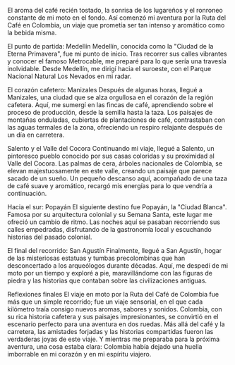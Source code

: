 El aroma del café recién tostado, la sonrisa de los lugareños y el ronroneo constante de mi moto en el fondo. Así comenzó mi aventura por la Ruta del Café en Colombia, un viaje que prometía ser tan intenso y aromático como la bebida misma.

El punto de partida: Medellín
Medellín, conocida como la "Ciudad de la Eterna Primavera", fue mi punto de inicio. Tras recorrer sus calles vibrantes y conocer el famoso Metrocable, me preparé para lo que sería una travesía inolvidable. Desde Medellín, me dirigí hacia el suroeste, con el Parque Nacional Natural Los Nevados en mi radar.

El corazón cafetero: Manizales
Después de algunas horas, llegué a Manizales, una ciudad que se alza orgullosa en el corazón de la región cafetera. Aquí, me sumergí en las fincas de café, aprendiendo sobre el proceso de producción, desde la semilla hasta la taza. Los paisajes de montañas onduladas, cubiertas de plantaciones de café, contrastaban con las aguas termales de la zona, ofreciendo un respiro relajante después de un día en carretera.

Salento y el Valle del Cocora
Continuando mi viaje, llegué a Salento, un pintoresco pueblo conocido por sus casas coloridas y su proximidad al Valle del Cocora. Las palmas de cera, árboles nacionales de Colombia, se elevan majestuosamente en este valle, creando un paisaje que parece sacado de un sueño. Un pequeño descanso aquí, acompañado de una taza de café suave y aromático, recargó mis energías para lo que vendría a continuación.

Hacia el sur: Popayán
El siguiente destino fue Popayán, la "Ciudad Blanca". Famosa por su arquitectura colonial y su Semana Santa, este lugar me ofreció un cambio de ritmo. Las noches aquí se pasaban recorriendo sus calles empedradas, disfrutando de la gastronomía local y escuchando historias del pasado colonial.

El final del recorrido: San Agustín
Finalmente, llegué a San Agustín, hogar de las misteriosas estatuas y tumbas precolombinas que han desconcertado a los arqueólogos durante décadas. Aquí, me despedí de mi moto por un tiempo y exploré a pie, maravillándome con las figuras de piedra y las historias que contaban sobre las civilizaciones antiguas.

Reflexiones finales
El viaje en moto por la Ruta del Café de Colombia fue más que un simple recorrido; fue un viaje sensorial, en el que cada kilómetro traía consigo nuevos aromas, sabores y sonidos. Colombia, con su rica historia cafetera y sus paisajes impresionantes, se convirtió en el escenario perfecto para una aventura en dos ruedas. Más allá del café y la carretera, las amistades forjadas y las historias compartidas fueron las verdaderas joyas de este viaje. Y mientras me preparaba para la próxima aventura, una cosa estaba clara: Colombia había dejado una huella imborrable en mi corazón y en mi espíritu viajero.

